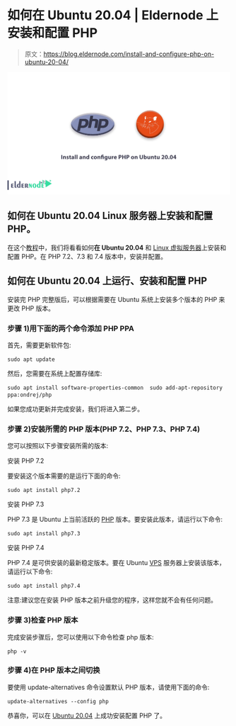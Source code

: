# 如何在 Ubuntu 20.04 | Eldernode 上安装和配置 PHP

> 原文：<https://blog.eldernode.com/install-and-configure-php-on-ubuntu-20-04/>

![Tutorial how to install and configure PHP on Ubuntu 20.04](img/e9945eb33cda81c150fef118eee4e9ea.png)

## **如何在 Ubuntu 20.04 Linux 服务器上安装和配置 PHP。**

在这个[教程](https://eldernode.com/category/tutorial/)中，我们将看看如何**在 Ubuntu 20.04** 和 [Linux 虚拟服务器](https://eldernode.com/linux-vps/)上安装和配置 PHP。在 PHP 7.2、7.3 和 7.4 版本中，安装并配置。

## 如何在 Ubuntu 20.04 上运行、安装和配置 PHP

安装完 PHP 完整版后，可以根据需要在 Ubuntu 系统上安装多个版本的 PHP 来更改 PHP 版本。

### 步骤 1)用下面的两个命令添加 PHP PPA

首先，需要更新软件包:

```
sudo apt update 
```

然后，您需要在系统上配置存储库:

```
sudo apt install software-properties-common  sudo add-apt-repository ppa:ondrej/php 
```

如果您成功更新并完成安装，我们将进入第二步。

### 步骤 2)安装所需的 PHP 版本(PHP 7.2、PHP 7.3、PHP 7.4)

您可以按照以下步骤安装所需的版本:

安装 PHP 7.2

要安装这个版本需要的是运行下面的命令:

```
sudo apt install php7.2 
```

安装 PHP 7.3

PHP 7.3 是 Ubuntu 上当前活跃的 [PHP](https://www.php.net/) 版本。要安装此版本，请运行以下命令:

```
sudo apt install php7.3 
```

安装 PHP 7.4

PHP 7.4 是可供安装的最新稳定版本。要在 Ubuntu [VPS](https://eldernode.com/vps/) 服务器上安装该版本，请运行以下命令:

```
sudo apt install php7.4 
```

注意:建议您在安装 PHP 版本之前升级您的程序，这样您就不会有任何问题。

### 步骤 3)检查 PHP 版本

完成安装步骤后，您可以使用以下命令检查 php 版本:

```
php -v 
```

### 步骤 4)在 PHP 版本之间切换

要使用 update-alternatives 命令设置默认 PHP 版本，请使用下面的命令:

```
update-alternatives --config php 
```

恭喜你，可以在 [Ubuntu 20.04](https://eldernode.com/tag/ubuntu-20-04/) 上成功安装配置 PHP 了。